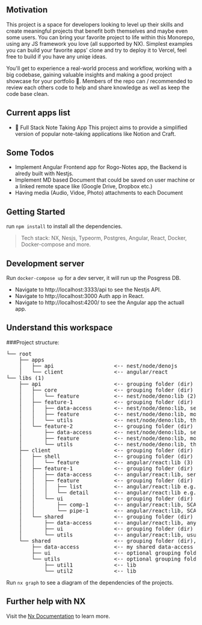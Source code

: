 ## Motivation
This project is a space for developers looking to level up their skills and create meaningful projects that benefit both themselves and maybe even some users. You can bring your favorite project to life within this Monorepo, using any JS framework you love (all supported by NX). Simplest examples you can build your favorite apps' clone and try to deploy it to Vercel, feel free to build if you have any uniqe ideas.

You'll get to experience a real-world process and workflow, working with a big codebase, gaining valuable insights and making a good project showcase for your portfolio 🚀. 
Members of the repo can / recommended to review each others code to help and share knowledge as well as keep the code base clean.  

## Current apps list
- 📓 Full Stack Note Taking App
This project aims to provide a simplified version of popular note-taking applications like Notion and Craft.

## Some Todos
- Implement Angular Frontend app for Rogo-Notes app, the Backend is alredy built with Nestjs.
- Implement MD based Document that could be saved on user machine or a linked remote space like (Google Drive, Dropbox etc.)
- Having media (Audio, Vidoe, Photo) attachments to each Document

## Getting Started
run `npm install` to install all the dependencies.

> Tech stack: NX, Nesjs, Typeorm, Postgres, Angular, React, Docker, Docker-compose and more.

## Development server

Run `docker-compose up` for a dev server, it will run up the Posgress DB.
- Navigate to http://localhost:3333/api to see the Nestjs API.
- Navigate to http://localhost:3000 Auth app in React.
- Navigate to http://localhost:4200/ to see the Angular app the actuall app.

## Understand this workspace

###Project structure:
<pre>
└── root
    ├── apps
    │   ├── api                   &lt;-- nest/node/denojs
    │   └── client                &lt;-- angular/react
└── libs (1)
    ├── api                       &lt;-- grouping folder (dir)
    │   ├── core                  &lt;-- grouping folder (dir)
    │   │   └── feature           &lt;-- nest/node/deno:lib (2)
    │   ├── feature-1             &lt;-- grouping folder (dir)
    │   │   ├── data-access       &lt;-- nest/node/deno:lib, service + entities
    │   │   ├── feature           &lt;-- nest/node/deno:lib, module + controller
    │   │   └── utils             &lt;-- nest/node/deno:lib, things like interceptors, guards, pipes etc...
    │   └── feature-2             &lt;-- grouping folder (dir)
    │       ├── data-access       &lt;-- nest/node/deno:lib, service + entities
    │       ├── feature           &lt;-- nest/node/deno:lib, module + controller
    │       └── utils             &lt;-- nest/node/deno:lib, things like interceptors, guards, pipes etc...
    ├── client                    &lt;-- grouping folder (dir)
    │   ├── shell                 &lt;-- grouping folder (dir) 
    │   │   └── feature           &lt;-- angular/react:lib (3)
    │   ├── feature-1             &lt;-- grouping folder (dir)
    │   │   ├── data-access       &lt;-- angular/react:lib, service, API calls, state management)
    │   │   ├── feature           &lt;-- grouping folder (dir) or lib (4)
    │   │   │   ├── list          &lt;-- angular/react:lib e.g. ProductList
    │   │   │   └── detail        &lt;-- angular/react:lib e.g. ProductDetail
    │   │   └── ui                &lt;-- grouping folder (dir)
    │   │       ├── comp-1        &lt;-- angular/react:lib, SCAM for Component
    │   │       └── pipe-1        &lt;-- angular/react:lib, SCAM for Pipe
    │   └── shared                &lt;-- grouping folder (dir)
    │       ├── data-access       &lt;-- angular/react:lib, any Service or State management to share across the Client app)
    │       ├── ui                &lt;-- grouping folder (dir) (5)
    │       └── utils             &lt;-- angular/react:lib, usually shared Guards, Interceptors, Validators...)
    └── shared                    &lt;-- grouping folder (dir), most libs in here are buildable @nrwl/angular:lib)
        ├── data-access           &lt;-- my shared data-access is usually models, so it is a lib
        ├── ui                    &lt;-- optional grouping folder (dir), if I have multiple client apps
        └── utils                 &lt;-- optional grouping folder (dir), usually validation logic or shared utilities
            ├── util1             &lt;-- lib
            └── util2             &lt;-- lib
</pre>

Run `nx graph` to see a diagram of the dependencies of the projects.

## Further help with NX

Visit the [Nx Documentation](https://nx.dev) to learn more.

